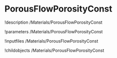 <!-- MOOSE Documentation Stub: Remove this when content is added. -->

# PorousFlowPorosityConst
!description /Materials/PorousFlowPorosityConst

!parameters /Materials/PorousFlowPorosityConst

!inputfiles /Materials/PorousFlowPorosityConst

!childobjects /Materials/PorousFlowPorosityConst
